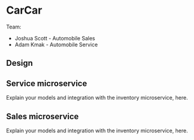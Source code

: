 # CarCar

Team:

* Joshua Scott - Automobile Sales
* Adam Kmak - Automobile Service

## Design

## Service microservice

Explain your models and integration with the inventory
microservice, here.

## Sales microservice

Explain your models and integration with the inventory
microservice, here.
